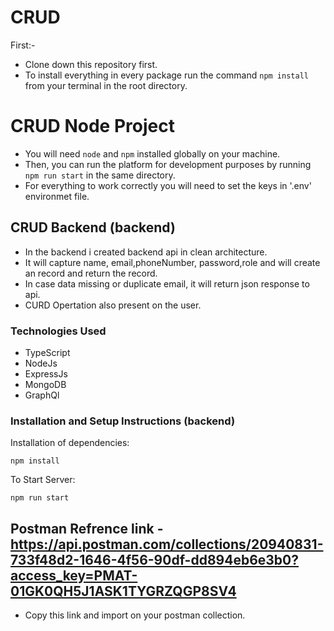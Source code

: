 # CRUD
First:-
- Clone down this repository first.
- To install everything in every package run the command `npm install` from your terminal in the root directory.



# CRUD Node Project

- You will need `node` and `npm` installed globally on your machine.  
- Then, you can run the platform for development purposes by running `npm run start` in the same directory.
- For everything to work correctly you will need to set the keys in '.env' environmet file.

## CRUD Backend (backend)

- In the backend i created backend api in clean architecture.
- It will capture name, email,phoneNumber, password,role and  will create an record and return the record.
- In case data missing or duplicate email, it will return json response to api.
- CURD Opertation also present on the user.

### Technologies Used
- TypeScript
- NodeJs
- ExpressJs
- MongoDB
- GraphQl

### Installation and Setup Instructions (backend)


Installation of dependencies:

`npm install`
  
To Start Server:

`npm run start`

## Postman Refrence link - https://api.postman.com/collections/20940831-733f48d2-1646-4f56-90df-dd894eb6e3b0?access_key=PMAT-01GK0QH5J1ASK1TYGRZQGP8SV4
   - Copy this link and import on your postman collection.
